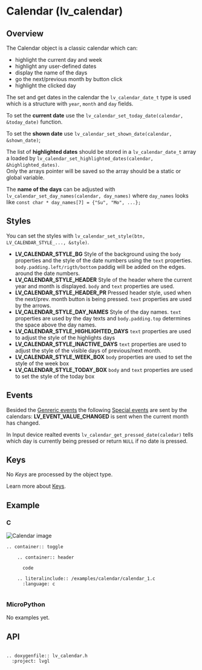 # Calendar (lv_calendar)

## Overview

The Calendar object is a classic calendar which can:
- highlight the current day and week
- highlight any user-defined dates
- display the name of the days
- go the next/previous month by button click
- highlight the clicked day

The set and get dates in the calendar the `lv_calendar_date_t` type is used which is a structure with `year`, `month` and `day` fields.

To set the **current date** use the `lv_calendar_set_today_date(calendar, &today_date)` function.

To set the **shown date** use `lv_calendar_set_shown_date(calendar, &shown_date)`;

The list of **highlighted dates** should be stored in a `lv_calendar_date_t` array a loaded by `lv_calendar_set_highlighted_dates(calendar, &highlighted_dates)`.  
Only the arrays pointer will be saved so the array should be a static or global variable. 

The **name of the days** can be adjusted with `lv_calendar_set_day_names(calendar, day_names)` where `day_names` looks like `const char * day_names[7] = {"Su", "Mo", ...};`

## Styles
You can set the styles with `lv_calendar_set_style(btn, LV_CALENDAR_STYLE_..., &style)`. 

- **LV_CALENDAR_STYLE_BG** Style of the background using the `body` properties and the style of the date numbers using the `text` properties. `body.padding.left/rigth/bottom` paddig will be added on the edges. around the date numbers. 
- **LV_CALENDAR_STYLE_HEADER** Style of the header where the current year and month is displayed. `body` and `text` properties are used.
- **LV_CALENDAR_STYLE_HEADER_PR** Pressed header style, used when the next/prev. month button is being pressed. `text` properties are used by the arrows.
- **LV_CALENDAR_STYLE_DAY_NAMES** Style of the day names. `text` properties are used by the day texts and `body.padding.top` determines the space above the day names.
- **LV_CALENDAR_STYLE_HIGHLIGHTED_DAYS** `text` properties are used to adjust the style of the highlights days
- **LV_CALENDAR_STYLE_INACTIVE_DAYS** `text` properties are used to adjust the style of the visible days of previous/next month.
- **LV_CALENDAR_STYLE_WEEK_BOX** `body` properties are used to set the style of the week box
- **LV_CALENDAR_STYLE_TODAY_BOX** `body` and `text` properties are used to set the style of the today box

## Events
Besided the [Genreric events](/overview/events.html#generic-events) the following [Special events](/overview/events.html#special-events) are sent by the calendars:
**LV_EVENT_VALUE_CHANGED** is sent when  the current month has changed.

In Input device realted events `lv_calendar_get_pressed_date(caledar)` tells which day is currently being pressed or return `NULL` if no date is pressed.

## Keys
No *Keys* are processed by the object type.

Learn more about [Keys](/overview/indev).


## Example

### C

![Calendar image](http://docs.littlevgl.com/img/calendar-lv_calendar.png)


```eval_rst
.. container:: toggle

    .. container:: header
    
      code

    .. literalinclude:: /examples/calendar/calendar_1.c
      :language: c
 
```

### MicroPython
No examples yet.

## API 

```eval_rst

.. doxygenfile:: lv_calendar.h
  :project: lvgl
        
```
